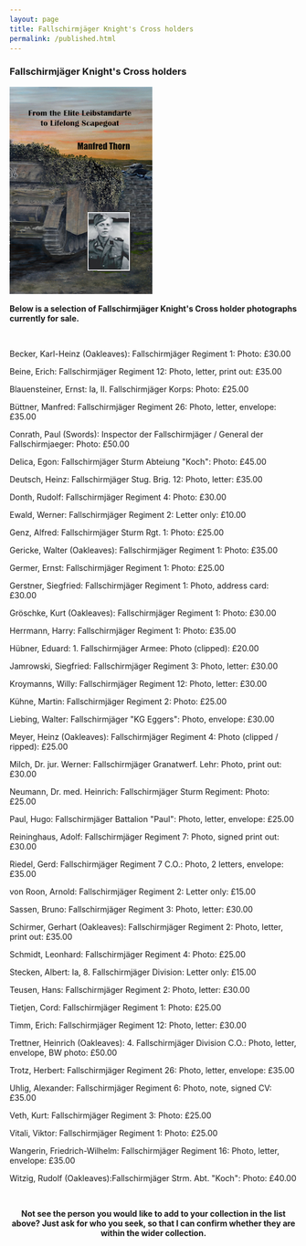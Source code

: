 ```yaml
---
layout: page
title: Fallschirmjäger Knight's Cross holders
permalink: /published.html
---
```


<div id="publishedByLAH">

<h3>Fallschirmjäger Knight's Cross holders</h3>
<img src="./assets/elite.png"/>
<p><b>Below is a selection of Fallschirmjäger Knight's Cross holder photographs currently for sale.</b></p>
<br />
<p>Becker,	Karl-Heinz	(Oakleaves): Fallschirmjäger Regiment 1:	Photo: £30.00
<p>Beine,	Erich: Fallschirmjäger Regiment 12:	Photo, letter, print out:	£35.00
<p>Blauensteiner,	Ernst: Ia, II. Fallschirmjäger Korps:	Photo: £25.00
<p>Büttner,	Manfred: Fallschirmjäger Regiment 26: Photo, letter, envelope: £35.00
<p>Conrath,	Paul (Swords): Inspector der Fallschirmjäger / General der Fallschirmjaeger: Photo:	£50.00
<p>Delica,	Egon: Fallschirmjäger Sturm Abteiung "Koch":	Photo: £45.00
<p>Deutsch,	Heinz: Fallschirmjäger Stug. Brig. 12:	Photo, letter: £35.00
<p>Donth,	Rudolf:	Fallschirmjäger Regiment 4:	Photo: £30.00
<p>Ewald,	Werner:	Fallschirmjäger Regiment 2: Letter only:	£10.00
<p>Genz,	Alfred:	Fallschirmjäger Sturm Rgt. 1: Photo: £25.00
<p>Gericke,	Walter (Oakleaves): Fallschirmjäger Regiment 1:	Photo: £35.00
<p>Germer,	Ernst: Fallschirmjäger Regiment 1:	Photo: £25.00
<p>Gerstner,	Siegfried: Fallschirmjäger Regiment 1:	Photo, address card: £30.00
<p>Gröschke,	Kurt	(Oakleaves): Fallschirmjäger Regiment 1:	Photo: £30.00
<p>Herrmann,	Harry: Fallschirmjäger Regiment 1:	Photo: £35.00
<p>Hübner,	Eduard:	1. Fallschirmjäger Armee:	Photo (clipped): £20.00
<p>Jamrowski,	Siegfried: Fallschirmjäger Regiment 3:	Photo, letter: £30.00
<p>Kroymanns,	Willy: Fallschirmjäger Regiment 12:	Photo, letter: £30.00
<p>Kühne,	Martin: Fallschirmjäger Regiment 2:	Photo: £25.00
<p>Liebing,	Walter:	Fallschirmjäger "KG Eggers":	Photo, envelope: £30.00
<p>Meyer,	Heinz	(Oakleaves): Fallschirmjäger Regiment 4:	Photo (clipped / ripped): £25.00
<p>Milch,	Dr. jur. Werner: Fallschirmjäger Granatwerf. Lehr:	Photo, print out:	£30.00
<p>Neumann,	Dr. med. Heinrich: Fallschirmjäger Sturm Regiment:	Photo: £25.00
<p>Paul,	Hugo:	Fallschirmjäger Battalion "Paul":	Photo, letter, envelope: £25.00
<p>Reininghaus,	Adolf: Fallschirmjäger Regiment 7:	Photo, signed print out: £30.00
<p>Riedel,	Gerd:	Fallschirmjäger Regiment 7 C.O.:	Photo, 2 letters, envelope:	£35.00
<p>von Roon,	Arnold:	Fallschirmjäger Regiment 2:	Letter only: £15.00
<p>Sassen,	Bruno: Fallschirmjäger Regiment 3:	Photo, letter: £30.00
<p>Schirmer,	Gerhart	(Oakleaves): Fallschirmjäger Regiment 2:	Photo, letter, print out:	£35.00
<p>Schmidt,	Leonhard: Fallschirmjäger Regiment 4:	Photo: £25.00
<p>Stecken,	Albert:	Ia, 8. Fallschirmjäger Division:	Letter only:	£15.00
<p>Teusen,	Hans:	Fallschirmjäger Regiment 2:	Photo, letter: £30.00
<p>Tietjen,	Cord:	Fallschirmjäger Regiment 1:	Photo: £25.00
<p>Timm,	Erich: Fallschirmjäger Regiment 12:	Photo, letter: £30.00
<p>Trettner,	Heinrich	(Oakleaves): 4. Fallschirmjäger Division C.O.: Photo, letter, envelope, BW photo:	£50.00
<p>Trotz,	Herbert: Fallschirmjäger Regiment 26:	Photo, letter, envelope: £35.00
<p>Uhlig,	Alexander: Fallschirmjäger Regiment 6:	Photo, note, signed CV:	£35.00
<p>Veth,	Kurt:	Fallschirmjäger Regiment 3:	Photo: £25.00
<p>Vitali,	Viktor:	Fallschirmjäger Regiment 1:	Photo: £25.00
<p>Wangerin,	Friedrich-Wilhelm: Fallschirmjäger Regiment 16:	Photo, letter, envelope: £35.00
<p>Witzig,	Rudolf	(Oakleaves):Fallschirmjäger Strm. Abt. "Koch":	Photo:	£40.00</p>
<br />
<p><b><center>Not see the person you would like to add to your collection in the list above? Just ask for who you seek, so that I can confirm whether they are within the wider collection.</center></b></p>
